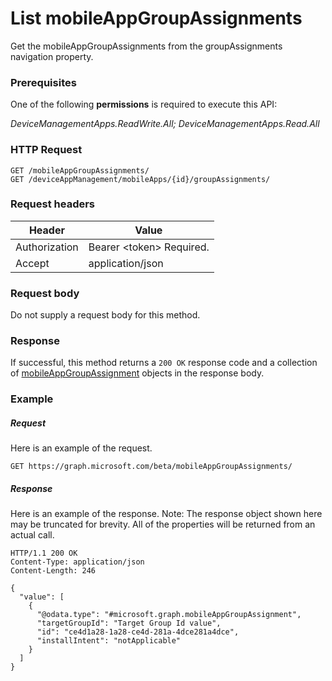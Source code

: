 ﻿# List mobileAppGroupAssignments
Get the mobileAppGroupAssignments from the groupAssignments navigation property.
### Prerequisites
One of the following **permissions** is required to execute this API:

*DeviceManagementApps.ReadWrite.All; DeviceManagementApps.Read.All*
### HTTP Request
<!-- {
  "blockType": "ignored"
}
-->
```http
GET /mobileAppGroupAssignments/
GET /deviceAppManagement/mobileApps/{id}/groupAssignments/
```

### Request headers
|Header|Value|
|---|---|
|Authorization|Bearer &lt;token&gt; Required.|
|Accept|application/json|

### Request body
Do not supply a request body for this method.

### Response
If successful, this method returns a `200 OK` response code and a collection of [mobileAppGroupAssignment](../resources/intune_apps_mobileappgroupassignment.md) objects in the response body.

### Example
##### Request
Here is an example of the request.
```http
GET https://graph.microsoft.com/beta/mobileAppGroupAssignments/
```

##### Response
Here is an example of the response. Note: The response object shown here may be truncated for brevity. All of the properties will be returned from an actual call.
```http
HTTP/1.1 200 OK
Content-Type: application/json
Content-Length: 246

{
  "value": [
    {
      "@odata.type": "#microsoft.graph.mobileAppGroupAssignment",
      "targetGroupId": "Target Group Id value",
      "id": "ce4d1a28-1a28-ce4d-281a-4dce281a4dce",
      "installIntent": "notApplicable"
    }
  ]
}
```



